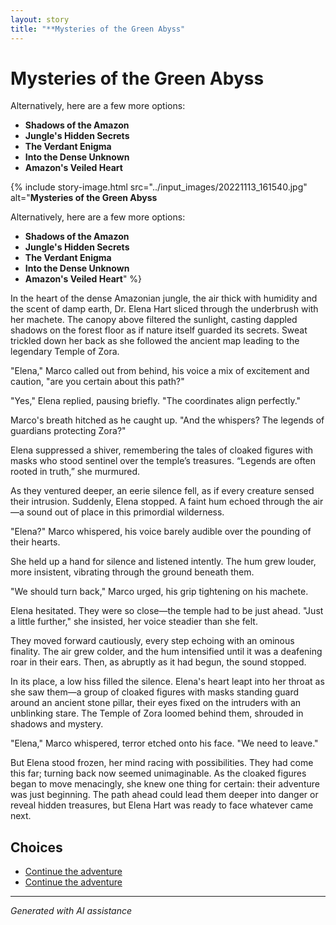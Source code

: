 ```yaml
---
layout: story
title: "**Mysteries of the Green Abyss"
---
```


# **Mysteries of the Green Abyss**

Alternatively, here are a few more options:

- **Shadows of the Amazon**
- **Jungle's Hidden Secrets**
- **The Verdant Enigma**
- **Into the Dense Unknown**
- **Amazon's Veiled Heart**

{% include story-image.html src="../input_images/20221113_161540.jpg" alt="**Mysteries of the Green Abyss**

Alternatively, here are a few more options:

- **Shadows of the Amazon**
- **Jungle's Hidden Secrets**
- **The Verdant Enigma**
- **Into the Dense Unknown**
- **Amazon's Veiled Heart**" %}

In the heart of the dense Amazonian jungle, the air thick with humidity and the scent of damp earth, Dr. Elena Hart sliced through the underbrush with her machete. The canopy above filtered the sunlight, casting dappled shadows on the forest floor as if nature itself guarded its secrets. Sweat trickled down her back as she followed the ancient map leading to the legendary Temple of Zora.

"Elena," Marco called out from behind, his voice a mix of excitement and caution, "are you certain about this path?"

"Yes," Elena replied, pausing briefly. "The coordinates align perfectly."

Marco's breath hitched as he caught up. "And the whispers? The legends of guardians protecting Zora?"

Elena suppressed a shiver, remembering the tales of cloaked figures with masks who stood sentinel over the temple’s treasures. “Legends are often rooted in truth,” she murmured.

As they ventured deeper, an eerie silence fell, as if every creature sensed their intrusion. Suddenly, Elena stopped. A faint hum echoed through the air—a sound out of place in this primordial wilderness.

"Elena?" Marco whispered, his voice barely audible over the pounding of their hearts.

She held up a hand for silence and listened intently. The hum grew louder, more insistent, vibrating through the ground beneath them.

"We should turn back," Marco urged, his grip tightening on his machete.

Elena hesitated. They were so close—the temple had to be just ahead. "Just a little further," she insisted, her voice steadier than she felt.

They moved forward cautiously, every step echoing with an ominous finality. The air grew colder, and the hum intensified until it was a deafening roar in their ears. Then, as abruptly as it had begun, the sound stopped.

In its place, a low hiss filled the silence. Elena's heart leapt into her throat as she saw them—a group of cloaked figures with masks standing guard around an ancient stone pillar, their eyes fixed on the intruders with an unblinking stare. The Temple of Zora loomed behind them, shrouded in shadows and mystery.

"Elena," Marco whispered, terror etched onto his face. "We need to leave."

But Elena stood frozen, her mind racing with possibilities. They had come this far; turning back now seemed unimaginable. As the cloaked figures began to move menacingly, she knew one thing for certain: their adventure was just beginning. The path ahead could lead them deeper into danger or reveal hidden treasures, but Elena Hart was ready to face whatever came next.


## Choices

* [Continue the adventure](./463314582_8751461421614883_6093502764820900015_n)
* [Continue the adventure](./475838291_1316583769763327_611859964883411367_n)


---
*Generated with AI assistance*
